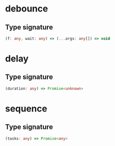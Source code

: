 # debounce

## Type signature

```typescript
(f: any, wait: any) => (...args: any[]) => void
```

# delay

## Type signature

```typescript
(duration: any) => Promise<unknown>
```

# sequence

## Type signature

```typescript
(tasks: any) => Promise<any>
```
